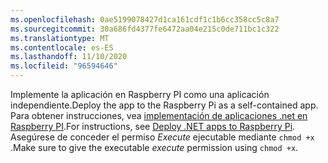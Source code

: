 ```yaml
---
ms.openlocfilehash: 0ae5199078427d1ca161cdf1c1b6cc358cc5c8a7
ms.sourcegitcommit: 30a686fd4377fe6472aa04e215c0de711bc1c322
ms.translationtype: MT
ms.contentlocale: es-ES
ms.lasthandoff: 11/10/2020
ms.locfileid: "96594646"
---
```

<span data-ttu-id="2f26e-101">Implemente la aplicación en Raspberry PI como una aplicación independiente.</span><span class="sxs-lookup"><span data-stu-id="2f26e-101">Deploy the app to the Raspberry Pi as a self-contained app.</span></span> <span data-ttu-id="2f26e-102">Para obtener instrucciones, vea [implementación de aplicaciones .net en Raspberry PI](../deployment.md#deploying-a-self-contained-app).</span><span class="sxs-lookup"><span data-stu-id="2f26e-102">For instructions, see [Deploy .NET apps to Raspberry Pi](../deployment.md#deploying-a-self-contained-app).</span></span> <span data-ttu-id="2f26e-103">Asegúrese de conceder el permiso *Execute* ejecutable mediante `chmod +x` .</span><span class="sxs-lookup"><span data-stu-id="2f26e-103">Make sure to give the executable *execute* permission using `chmod +x`.</span></span>

